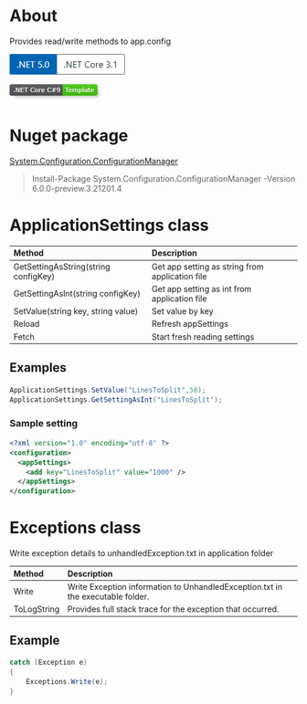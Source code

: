 ﻿# About

Provides read/write methods to app.config


![img](assets/Versions.png)

![img](assets/core_csharp_shield.png)

# Nuget package

[System.Configuration.ConfigurationManager](https://www.nuget.org/packages/System.Configuration.ConfigurationManager/6.0.0-preview.3.21201.4)

> Install-Package System.Configuration.ConfigurationManager -Version 6.0.0-preview.3.21201.4

# ApplicationSettings class

|Method | Description   |
| :---         |  :---  |
|GetSettingAsString(string configKey)| Get app setting as string from application file|
|GetSettingAsInt(string configKey)|Get app setting as int from application file|
|SetValue(string key, string value)| Set value by key|
|Reload| Refresh appSettings|
|Fetch| Start fresh reading settings|

## Examples
```csharp
ApplicationSettings.SetValue("LinesToSplit",50);
ApplicationSettings.GetSettingAsInt("LinesToSplit");
```

### Sample setting
```xml
<?xml version="1.0" encoding="utf-8" ?>
<configuration>    
  <appSettings>
    <add key="LinesToSplit" value="1000" />
  </appSettings>
</configuration>
```


# Exceptions class

Write exception details to unhandledException.txt in application folder


|Method | Description   |
| :---         |  :---  |
|Write| Write Exception information to UnhandledException.txt in the executable folder.|
|ToLogString| Provides full stack trace for the exception that occurred.|

## Example

```csharp
catch (Exception e)
{
    Exceptions.Write(e);
}
```

